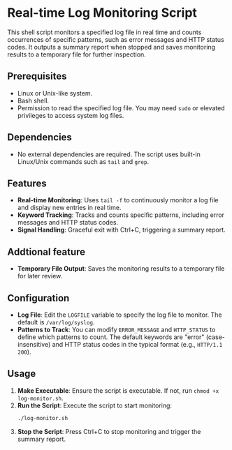 # Real-time Log Monitoring Script

This shell script monitors a specified log file in real time and counts occurrences of specific patterns, such as error messages and HTTP status codes. It outputs a summary report when stopped and saves monitoring results to a temporary file for further inspection.

## Prerequisites
- Linux or Unix-like system.
- Bash shell.
- Permission to read the specified log file. You may need `sudo` or elevated privileges to access system log files.

## Dependencies
- No external dependencies are required. The script uses built-in Linux/Unix commands such as `tail` and `grep`.

## Features
- **Real-time Monitoring**: Uses `tail -f` to continuously monitor a log file and display new entries in real time.
- **Keyword Tracking**: Tracks and counts specific patterns, including error messages and HTTP status codes.
- **Signal Handling**: Graceful exit with Ctrl+C, triggering a summary report.
## Addtional feature
- **Temporary File Output**: Saves the monitoring results to a temporary file for later review.

## Configuration
- **Log File**: Edit the `LOGFILE` variable to specify the log file to monitor. The default is `/var/log/syslog`.
- **Patterns to Track**: You can modify `ERROR_MESSAGE` and `HTTP_STATUS` to define which patterns to count. The default keywords are "error" (case-insensitive) and HTTP status codes in the typical format (e.g., `HTTP/1.1 200`).

## Usage
1. **Make Executable**: Ensure the script is executable. If not, run `chmod +x log-monitor.sh`.
2. **Run the Script**: Execute the script to start monitoring:
   ```bash
   ./log-monitor.sh
3. **Stop the Script**: Press Ctrl+C to stop monitoring and trigger the summary report.
